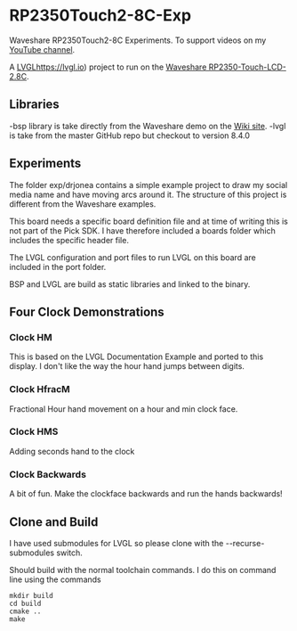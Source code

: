 # RP2350Touch2-8C-Exp
Waveshare RP2350Touch2-8C Experiments. To support videos on my [YouTube channel](https://youtube.com/@drjonea).

A [LVGL]()https://lvgl.io) project to run on the [Waveshare RP2350-Touch-LCD-2.8C](https://www.waveshare.com/wiki/RP2350-Touch-LCD-2.8C).

## Libraries
-bsp library is take directly from the Waveshare demo on the [Wiki site](https://www.waveshare.com/wiki/RP2350-Touch-LCD-2.8C).
-lvgl is take from the master GitHub repo but checkout to version 8.4.0

## Experiments
The folder exp/drjonea contains a simple example project to draw my social media name and have
moving arcs around it. The structure of this project is different from the Waveshare examples.

This board needs a specific board definition file and at time of writing this is not part of the Pick SDK. I have therefore included a boards folder which includes the specific header file.

The LVGL configuration and port files to run LVGL on this board are included in the port folder.

BSP and LVGL are build as static libraries and linked to the binary.

## Four Clock Demonstrations

### Clock HM
This is based on the LVGL Documentation Example and ported to this display. I don't like the way the hour hand jumps between digits.

### Clock HfracM
Fractional Hour hand movement on a hour and min clock face.

### Clock HMS
Adding seconds hand to the clock

### Clock Backwards
A bit of fun. Make the clockface backwards and run the hands backwards!

## Clone and Build
I have used submodules for LVGL so please clone with the --recurse-submodules switch.

Should build with the normal toolchain commands. I do this on command line using the commands
```
mkdir build
cd build
cmake ..
make
```
 


